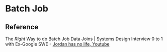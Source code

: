 # Batch Job

## Reference

The _Right_ Way to do Batch Job Data Joins | Systems Design Interview 0 to 1 with Ex-Google SWE - [Jordan has no life, Youtube](https://youtu.be/gqxbQTVgdkI?si=8qiWkQV8HQHY21BO)
